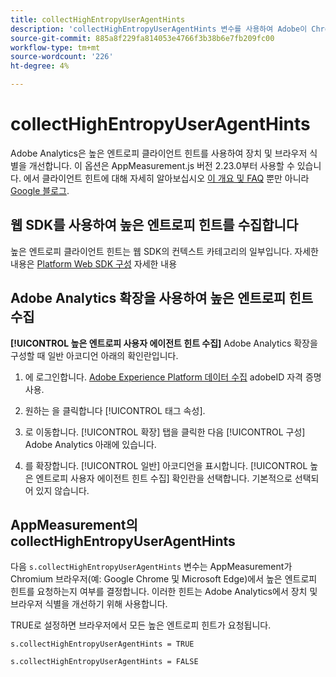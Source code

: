 ```yaml
---
title: collectHighEntropyUserAgentHints
description: 'collectHighEntropyUserAgentHints 변수를 사용하여 Adobe이 Chromium 브라우저(예: Google Chrome 및 Microsoft Edge)에서 높은 엔트로피 힌트를 요청할지 여부를 결정합니다.'
source-git-commit: 885a8f229fa814053e4766f3b38b6e7fb209fc00
workflow-type: tm+mt
source-wordcount: '226'
ht-degree: 4%

---
```



# collectHighEntropyUserAgentHints

Adobe Analytics은 높은 엔트로피 클라이언트 힌트를 사용하여 장치 및 브라우저 식별을 개선합니다. 이 옵션은 AppMeasurement.js 버전 2.23.0부터 사용할 수 있습니다. 에서 클라이언트 힌트에 대해 자세히 알아보십시오 [이 개요 및 FAQ](/help/technotes/client-hints.md) 뿐만 아니라 [Google 블로그](https://web.dev/user-agent-client-hints/).

## 웹 SDK를 사용하여 높은 엔트로피 힌트를 수집합니다

높은 엔트로피 클라이언트 힌트는 웹 SDK의 컨텍스트 카테고리의 일부입니다. 자세한 내용은 [Platform Web SDK 구성](https://experienceleague.adobe.com/docs/experience-platform/edge/fundamentals/configuring-the-sdk.html?lang=en) 자세한 내용

## Adobe Analytics 확장을 사용하여 높은 엔트로피 힌트 수집

**[!UICONTROL 높은 엔트로피 사용자 에이전트 힌트 수집]** Adobe Analytics 확장을 구성할 때 일반 아코디언 아래의 확인란입니다.

1. 에 로그인합니다. [Adobe Experience Platform 데이터 수집](https://experience.adobe.com/#/@adobepm/data-collection) adobeID 자격 증명 사용.

1. 원하는 을 클릭합니다 [!UICONTROL 태그 속성].

1. 로 이동합니다. [!UICONTROL 확장] 탭을 클릭한 다음 [!UICONTROL 구성] Adobe Analytics 아래에 있습니다.

1. 를 확장합니다. [!UICONTROL 일반] 아코디언을 표시합니다. [!UICONTROL 높은 엔트로피 사용자 에이전트 힌트 수집] 확인란을 선택합니다. 기본적으로 선택되어 있지 않습니다.

## AppMeasurement의 collectHighEntropyUserAgentHints

다음 `s.collectHighEntropyUserAgentHints` 변수는 AppMeasurement가 Chromium 브라우저(예: Google Chrome 및 Microsoft Edge)에서 높은 엔트로피 힌트를 요청하는지 여부를 결정합니다. 이러한 힌트는 Adobe Analytics에서 장치 및 브라우저 식별을 개선하기 위해 사용합니다.

TRUE로 설정하면 브라우저에서 모든 높은 엔트로피 힌트가 요청됩니다.

`s.collectHighEntropyUserAgentHints = TRUE`

`s.collectHighEntropyUserAgentHints = FALSE`
